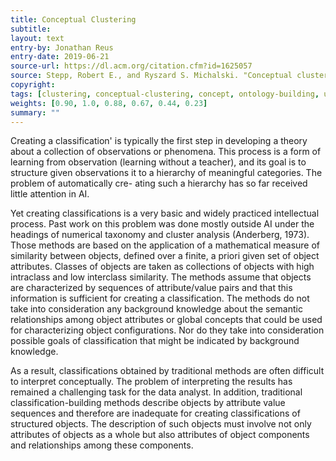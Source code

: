 ```yaml
---
title: Conceptual Clustering
subtitle:
layout: text
entry-by: Jonathan Reus
entry-date: 2019-06-21
source-url: https://dl.acm.org/citation.cfm?id=1625057
source: Stepp, Robert E., and Ryszard S. Michalski. "Conceptual clustering- Inventing goal-oriented classifications of structured objects." 1986.
copyright:
tags: [clustering, conceptual-clustering, concept, ontology-building, unsupervised, statistical-ontology]
weights: [0.90, 1.0, 0.88, 0.67, 0.44, 0.23]
summary: ""
---
```

Creating a classification' is typically the first step in developing a theory about a collection of observations or phenomena. This process is a form of learning from observation (learning without a teacher), and its goal is to structure given observations it to a hierarchy of meaningful categories. The problem of automatically cre- ating such a hierarchy has so far received little attention in AI.

Yet creating classifications is a very basic and widely practiced intellectual process.
Past work on this problem was done mostly outside AI under the headings of numerical taxonomy and cluster analysis (Anderberg, 1973). Those methods are based on the application of a mathematical measure of similarity between objects, defined over a finite, a priori given set of object attributes. Classes of objects are taken as collections of objects with high intraclass and low interclass similarity. The methods assume that objects are characterized by sequences of attribute/value pairs and that this information is sufficient for creating a classification. The methods do not take into consideration any background knowledge about the semantic relationships among object attributes or global concepts that could be used for characterizing object configurations. Nor do they take into consideration possible goals of classification that might be indicated by background knowledge.

As a result, classifications obtained by traditional methods are often difficult to interpret conceptually. The problem of interpreting the results has remained a challenging task for the data analyst. In addition, traditional classification-building methods describe objects by attribute value sequences and therefore are inadequate for creating classifications of structured objects. The description of such objects must involve not only attributes of objects as a whole but also attributes of object components and relationships among these components.
